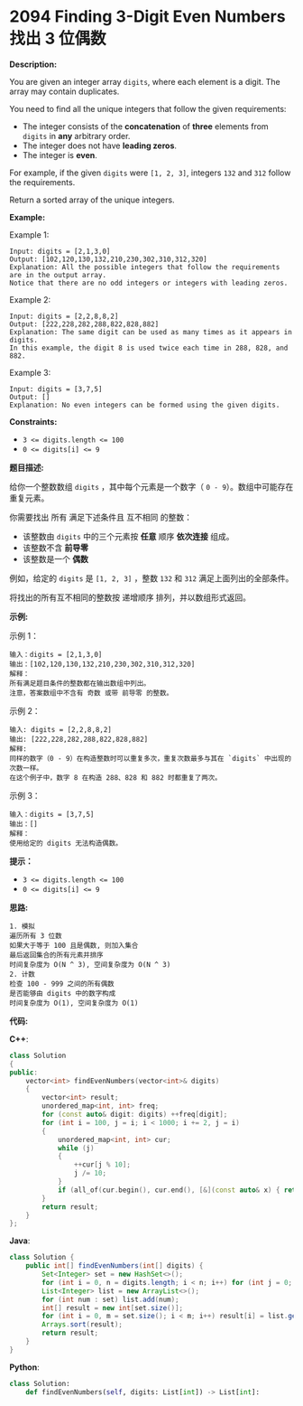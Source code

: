 # 2094 Finding 3-Digit Even Numbers 找出 3 位偶数

__Description:__

You are given an integer array `digits`, where each element is a digit. The array may contain duplicates.

You need to find all the unique integers that follow the given requirements:

- The integer consists of the __concatenation__ of __three__ elements from `digits` in __any__ arbitrary order.
- The integer does not have __leading zeros__.
- The integer is __even__.

For example, if the given `digits` were `[1, 2, 3]`, integers `132` and `312` follow the requirements.

Return a sorted array of the unique integers.

__Example:__

Example 1:

```text
Input: digits = [2,1,3,0]
Output: [102,120,130,132,210,230,302,310,312,320]
Explanation: All the possible integers that follow the requirements are in the output array. 
Notice that there are no odd integers or integers with leading zeros.
```

Example 2:

```text
Input: digits = [2,2,8,8,2]
Output: [222,228,282,288,822,828,882]
Explanation: The same digit can be used as many times as it appears in digits. 
In this example, the digit 8 is used twice each time in 288, 828, and 882.
```

Example 3:

```text
Input: digits = [3,7,5]
Output: []
Explanation: No even integers can be formed using the given digits.
```

__Constraints:__

- `3 <= digits.length <= 100`
- `0 <= digits[i] <= 9`

__题目描述:__

给你一个整数数组 `digits` ，其中每个元素是一个数字（ `0 - 9`）。数组中可能存在重复元素。

你需要找出 所有 满足下述条件且 互不相同 的整数：

- 该整数由 `digits` 中的三个元素按 __任意__ 顺序 __依次连接__ 组成。
- 该整数不含 __前导零__
- 该整数是一个 __偶数__

例如，给定的 `digits` 是 `[1, 2, 3]` ，整数 `132` 和 `312` 满足上面列出的全部条件。

将找出的所有互不相同的整数按 递增顺序 排列，并以数组形式返回。

__示例:__

示例 1：

```text
输入：digits = [2,1,3,0]
输出：[102,120,130,132,210,230,302,310,312,320]
解释：
所有满足题目条件的整数都在输出数组中列出。 
注意，答案数组中不含有 奇数 或带 前导零 的整数。
```

示例 2：

```text
输入: digits = [2,2,8,8,2]
输出: [222,228,282,288,822,828,882]
解释: 
同样的数字（0 - 9）在构造整数时可以重复多次，重复次数最多与其在 `digits` 中出现的次数一样。 
在这个例子中，数字 8 在构造 288、828 和 882 时都重复了两次。
```

示例 3：

```text
输入：digits = [3,7,5]
输出：[]
解释：
使用给定的 digits 无法构造偶数。
```

__提示：__

- `3 <= digits.length <= 100`
- `0 <= digits[i] <= 9`

__思路:__

```text
1. 模拟
遍历所有 3 位数
如果大于等于 100 且是偶数, 则加入集合
最后返回集合的所有元素并排序
时间复杂度为 O(N ^ 3), 空间复杂度为 O(N ^ 3)
2. 计数
检查 100 - 999 之间的所有偶数
是否能够由 digits 中的数字构成
时间复杂度为 O(1), 空间复杂度为 O(1)
```

__代码:__

__C++__:

```C++
class Solution 
{
public:
    vector<int> findEvenNumbers(vector<int>& digits) 
    {
        vector<int> result;
        unordered_map<int, int> freq;
        for (const auto& digit: digits) ++freq[digit];
        for (int i = 100, j = i; i < 1000; i += 2, j = i)
        {
            unordered_map<int, int> cur;
            while (j)
            {
                ++cur[j % 10];
                j /= 10;
            }
            if (all_of(cur.begin(), cur.end(), [&](const auto& x) { return freq[x.first] >= cur[x.first]; })) result.emplace_back(i);
        }
        return result;
    }
};
```

__Java__:

```Java
class Solution {
    public int[] findEvenNumbers(int[] digits) {
        Set<Integer> set = new HashSet<>();
        for (int i = 0, n = digits.length; i < n; i++) for (int j = 0; j < n; j++) for (int k = 0; k < n; k++) if (i != j && j != k && i != k) if (digits[i] * 100 + digits[j] * 10 + digits[k] >= 100 && ((digits[i] * 100 + digits[j] * 10 + digits[k]) & 1) != 1) set.add(digits[i] * 100 + digits[j] * 10 + digits[k]);
        List<Integer> list = new ArrayList<>();
        for (int num : set) list.add(num);
        int[] result = new int[set.size()];
        for (int i = 0, m = set.size(); i < m; i++) result[i] = list.get(i);
        Arrays.sort(result);
        return result;
    }
}
```

__Python__:

```Python
class Solution:
    def findEvenNumbers(self, digits: List[int]) -> List[int]:
        
```
